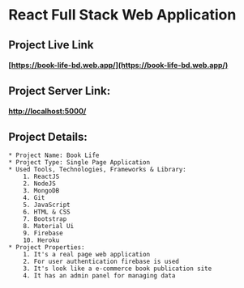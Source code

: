 # React Full Stack Web Application

## Project Live Link

   #### [https://book-life-bd.web.app/](https://book-life-bd.web.app/)

## Project Server Link:

   #### [http://localhost:5000/](http://localhost:5000/)

## Project Details:
    
    * Project Name: Book Life
    * Project Type: Single Page Application
    * Used Tools, Technologies, Frameworks & Library:
        1. ReactJS
        2. NodeJS
        3. MongoDB
        4. Git
        5. JavaScript
        6. HTML & CSS
        7. Bootstrap
        8. Material Ui
        9. Firebase
        10. Heroku
    * Project Properties:
        1. It's a real page web application
        2. For user authentication firebase is used
        3. It's look like a e-commerce book publication site
        4. It has an admin panel for managing data

